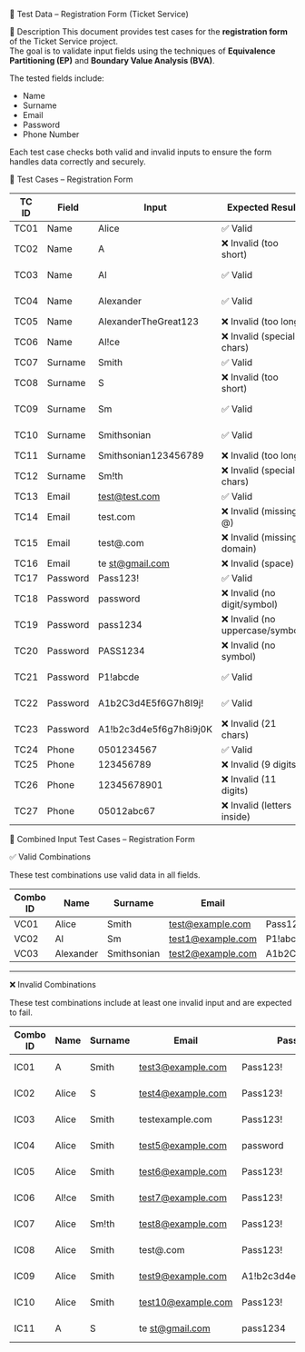 🧾 Test Data – Registration Form (Ticket Service)

📌 Description
This document provides test cases for the **registration form** of the Ticket Service project.  
The goal is to validate input fields using the techniques of **Equivalence Partitioning (EP)** and **Boundary Value Analysis (BVA)**.

The tested fields include:
- Name
- Surname
- Email
- Password
- Phone Number

Each test case checks both valid and invalid inputs to ensure the form handles data correctly and securely.

🧪 Test Cases – Registration Form

| TC ID | Field      | Input                          | Expected Result                  | Class/Boundary          |
|-------|------------|--------------------------------|----------------------------------|-------------------------|
| TC01  | Name       | Alice                          | ✅ Valid                         | EC Positive             |
| TC02  | Name       | A                              | ❌ Invalid (too short)           | BVA -1                  |
| TC03  | Name       | Al                             | ✅ Valid                         | BVA Lower Bound         |
| TC04  | Name       | Alexander                      | ✅ Valid                         | BVA Upper Bound (20)    |
| TC05  | Name       | AlexanderTheGreat123           | ❌ Invalid (too long)            | BVA +1                  |
| TC06  | Name       | Al!ce                          | ❌ Invalid (special chars)       | EC Negative             |
| TC07  | Surname    | Smith                          | ✅ Valid                         | EC Positive             |
| TC08  | Surname    | S                              | ❌ Invalid (too short)           | BVA -1                  |
| TC09  | Surname    | Sm                             | ✅ Valid                         | BVA Lower Bound         |
| TC10  | Surname    | Smithsonian                    | ✅ Valid                         | BVA Upper Bound         |
| TC11  | Surname    | Smithsonian123456789           | ❌ Invalid (too long)            | BVA +1                  |
| TC12  | Surname    | Sm!th                          | ❌ Invalid (special chars)       | EC Negative             |
| TC13  | Email      | test@test.com                  | ✅ Valid                         | EC Positive             |
| TC14  | Email      | test.com                       | ❌ Invalid (missing @)           | EC Negative             |
| TC15  | Email      | test@.com                      | ❌ Invalid (missing domain)      | EC Negative             |
| TC16  | Email      | te st@gmail.com                | ❌ Invalid (space)               | EC Negative             |
| TC17  | Password   | Pass123!                       | ✅ Valid                         | EC Positive             |
| TC18  | Password   | password                       | ❌ Invalid (no digit/symbol)     | EC Negative             |
| TC19  | Password   | pass1234                       | ❌ Invalid (no uppercase/symbol) | EC Negative             |
| TC20  | Password   | PASS1234                       | ❌ Invalid (no symbol)           | EC Negative             |
| TC21  | Password   | P1!abcde                       | ✅ Valid                         | BVA Lower Bound (8)     |
| TC22  | Password   | A1b2C3d4E5f6G7h8I9j!           | ✅ Valid                         | BVA Upper Bound (20)    |
| TC23  | Password   | A1!b2c3d4e5f6g7h8i9j0K         | ❌ Invalid (21 chars)            | BVA +1                  |
| TC24  | Phone      | 0501234567                     | ✅ Valid                         | EC Positive             |
| TC25  | Phone      | 123456789                      | ❌ Invalid (9 digits)            | BVA -1                  |
| TC26  | Phone      | 12345678901                    | ❌ Invalid (11 digits)           | BVA +1                  |
| TC27  | Phone      | 05012abc67                     | ❌ Invalid (letters inside)      | EC Negative             |

🔄 Combined Input Test Cases – Registration Form

✅ Valid Combinations

These test combinations use valid data in all fields.

| Combo ID | Name       | Surname      | Email               | Password                  | Phone        | 
|----------|------------|--------------|---------------------|---------------------------|--------------|
| VC01     | Alice      | Smith        | test@example.com    | Pass123!                  | 0501234567   |
| VC02     | Al         | Sm           | test1@example.com   | P1!abcde                  | 0501234567   | 
| VC03     | Alexander  | Smithsonian  | test2@example.com   | A1b2C3d4E5f6G7h8I9j!      | 0501234567   | 

---

❌ Invalid Combinations

These test combinations include at least one invalid input and are expected to fail.

| Combo ID | Name       | Surname      | Email               | Password                  | Phone        | Invalid Field(s)              | 
|----------|------------|--------------|---------------------|---------------------------|--------------|-------------------------------|
| IC01     | A          | Smith        | test3@example.com   | Pass123!                  | 0501234567   | Name (too short)              | 
| IC02     | Alice      | S            | test4@example.com   | Pass123!                  | 0501234567   | Surname (too short)           | 
| IC03     | Alice      | Smith        | testexample.com     | Pass123!                  | 0501234567   | Email (missing @)             | 
| IC04     | Alice      | Smith        | test5@example.com   | password                  | 0501234567   | Password (no digits/symbols)  | 
| IC05     | Alice      | Smith        | test6@example.com   | Pass123!                  | 123456789    | Phone (too short)             | 
| IC06     | Al!ce      | Smith        | test7@example.com   | Pass123!                  | 0501234567   | Name (special char)           | 
| IC07     | Alice      | Sm!th        | test8@example.com   | Pass123!                  | 0501234567   | Surname (special char)        | 
| IC08     | Alice      | Smith        | test@.com           | Pass123!                  | 0501234567   | Email (missing domain)        | 
| IC09     | Alice      | Smith        | test9@example.com   | A1!b2c3d4e5f6g7h8i9j0K    | 0501234567   | Password (too long)           | 
| IC10     | Alice      | Smith        | test10@example.com  | Pass123!                  | 05012abc67   | Phone (letters inside)        | 
| IC11     | A          | S            | te st@gmail.com     | pass1234                  | 12345678901  | All fields invalid            | 

